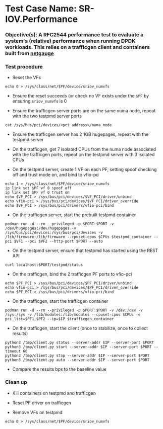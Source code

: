 # Test Case Name: SR-IOV.Performance

### Objective(s): A RFC2544 performance test to evaluate a system's (relative) performance when running DPDK workloads. This relies on a trafficgen client and containers built from [netgauge](https://github.com/redhat-eets/netgauge)

### Test procedure

* Reset the VFs
```
echo 0 > /sys/class/net/$PF/device/sriov_numvfs
```

* Ensure the reset succeeds (or check no VF exists under the ```$PF``` by ensuring ```sriov_numvfs``` is 0

* Ensure the trafficgen server ports are on the same numa node, repeat with the two testpmd server ports
```
cat /sys/bus/pci/devices/<pci_address>/numa_node
```

* Ensure the trafficgen server has 2 1GB hugepages, repeat with the testpmd server

* On the trafficgen, get 7 isolated CPUs from the numa node associated with the trafficgen ports, repeat on the testpmd server with 3 isolated CPUs

* On the testpmd server, create 1 VF on each PF, setting spoof checking off and trust mode on, and bind to vfio-pci
```
echo 1 > /sys/class/net/$PF/device/sriov_numvfs
ip link set $PF vf 0 spoof off
ip link set $PF vf 0 trust on
echo $VF_PCI > /sys/bus/pci/devices/$VF_PCI/driver/unbind
echo vfio-pci > /sys/bus/pci/devices/$VF_PCI/driver_override
echo $VF_PCI > /sys/bus/pci/drivers/vfio-pci/bind
```

* On the trafficgen server, start the prebuilt testpmd container
```
podman run -d --rm --privileged -p $PORT:$PORT -v /dev/hugepages:/dev/hugepages -v /sys/bus/pci/devices:/sys/bus/pci/devices -v /lib/firmware:/lib/firmware --cpuset-cpus $CPUs $testpmd_container --pci $VF1 --pci $VF2 --http-port $PORT --auto
```

* On the testpmd server, ensure that testpmd has started using the REST API
```
curl localhost:$PORT/testpmd/status
```

* On the trafficgen, bind the 2 trafficgen PF ports to vfio-pci
```
echo $PF_PCI > /sys/bus/pci/devices/$PF_PCI/driver/unbind
echo vfio-pci > /sys/bus/pci/devices/$PF_PCI/driver_override
echo $PF_PCI > /sys/bus/pci/drivers/vfio-pci/bind
```

* On the trafficgen, start the trafficgen container
```
podman run -d --rm --privileged -p $PORT:$PORT -v /dev:/dev -v /sys:/sys -v /lib/modules:/lib/modules --cpuset-cpus $CPUs -e pci_list=$PF1,$PF2 --ip=$IP $trafficgen_container
```

* On the trafficgen, start the client (once to stabilize, once to collect results)
```
python3 /tmp/client.py status --server-addr $IP --server-port $PORT
python3 /tmp/client.py start --server-addr $IP --server-port $PORT --timeout 60
python3 /tmp/client.py stop --server-addr $IP --server-port $PORT
python3 /tmp/client.py auto --server-addr $IP --server-port $PORT
```

* Compare the results bps to the baseline value

### Clean up
* Kill containers on testpmd and trafficgen

* Reset PF driver on trafficgen

* Remove VFs on testpmd
```
echo 0 > /sys/class/net/$PF/device/sriov_numvfs
```
